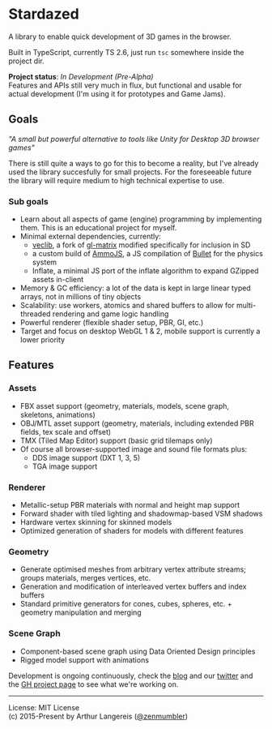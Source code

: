 Stardazed
=========

A library to enable quick development of 3D games in the browser.

Built in TypeScript, currently TS 2.6, just run `tsc` somewhere inside the project dir.

**Project status**: *In Development (Pre-Alpha)*<br>
Features and APIs still very much in flux, but functional and usable for actual development
(I'm using it for prototypes and Game Jams).

Goals
-----

_"A small but powerful alternative to tools like Unity for Desktop 3D browser games"_

There is still quite a ways to go for this to become a reality, but I've already used the library
succesfully for small projects. For the foreseeable future the library will require medium to high
technical expertise to use.

### Sub goals
- Learn about all aspects of game (engine) programming by implementing them. This is an educational project for myself.
- Minimal external dependencies, currently:
  - [veclib](https://github.com/stardazed/veclib), a fork of [gl-matrix](https://github.com/toji/gl-matrix) modified specifically for inclusion in SD
  - a custom build of [AmmoJS](https://github.com/stardazed/ammo.js), a JS compilation of [Bullet](http://bulletphysics.org/wordpress/) for the physics system
  - Inflate, a minimal JS port of the inflate algorithm to expand GZipped assets in-client
- Memory & GC efficiency: a lot of the data is kept in large linear typed arrays, not in millions of tiny objects
- Scalability: use workers, atomics and shared buffers to allow for multi-threaded rendering and game logic handling
- Powerful renderer (flexible shader setup, PBR, GI, etc.)
- Target and focus on desktop WebGL 1 & 2, mobile support is currently a lower priority

Features
--------

### Assets
- FBX asset support (geometry, materials, models, scene graph, skeletons, animations)
- OBJ/MTL asset support (geometry, materials, including extended PBR fields, tex scale and offset)
- TMX (Tiled Map Editor) support (basic grid tilemaps only)
- Of course all browser-supported image and sound file formats plus:
  - DDS image support (DXT 1, 3, 5)
  - TGA image support

### Renderer
- Metallic-setup PBR materials with normal and height map support
- Forward shader with tiled lighting and shadowmap-based VSM shadows
- Hardware vertex skinning for skinned models
- Optimized generation of shaders for models with different features

### Geometry
- Generate optimised meshes from arbitrary vertex attribute streams; groups materials, merges vertices, etc.
- Generation and modification of interleaved vertex buffers and index buffers
- Standard primitive generators for cones, cubes, spheres, etc. + geometry manipulation and merging

### Scene Graph
- Component-based scene graph using Data Oriented Design principles
- Rigged model support with animations


Development is ongoing continuously, check the
[blog](http://blog.stardazed.club/) and our
[twitter](https://twitter.com/clubstardazed) and the
[GH project page](https://github.com/stardazed/stardazed/projects/1)
to see what we're working on.

---

License: MIT License<br>
(c) 2015-Present by Arthur Langereis ([@zenmumbler](https://twitter.com/zenmumbler))
